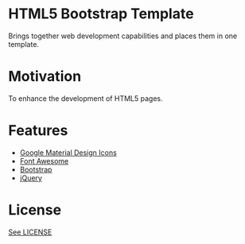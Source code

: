 # HTML5 Bootstrap Template

Brings together web development capabilities and places them in one template. 

# Motivation

To enhance the development of HTML5 pages. 

# Features

* [Google Material Design Icons](http://google.github.io/material-design-icons/)
* [Font Awesome](http://fontawesome.io/)
* [Bootstrap](http://getbootstrap.com/)
* [jQuery](http://jquery.com/)

# License

[See LICENSE](https://github.com/CookiesNCream/h5bt/blob/master/LICENSE.md)
